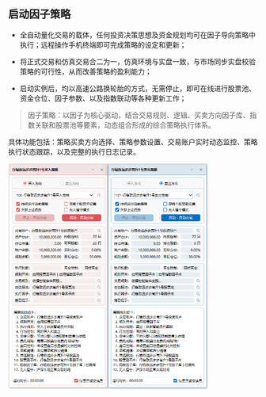 ## 启动因子策略

- 全自动量化交易的载体，任何投资决策思想及资金规划均可在因子导向策略中执行；远程操作手机终端即可完成策略的设定和更新；
  
- 将正式交易和仿真交易合二为一，仿真环境与实盘一致，与市场同步实盘校验策略的可行性，从而改善策略的盈利能力；
  
- 启动实例后，均以高速公路换轮胎的方式，无需停止，即可在线进行股票池、资金仓位、因子参数、以及指数联动等各种更新工作；

> 因子策略：以因子为核心驱动，结合交易规则、逻辑、买卖方向因子库、指数关联和股票池等要素，动态组合形成的综合策略执行体系。
  
具体功能包括：策略买卖方向选择、策略参数设置、交易账户实时动态监控、策略执行状态跟踪，以及完整的执行日志记录。

<p align="left">
   <img  src="./images/launch_factor_strategy.png"/ style="width:80%">
</p>
